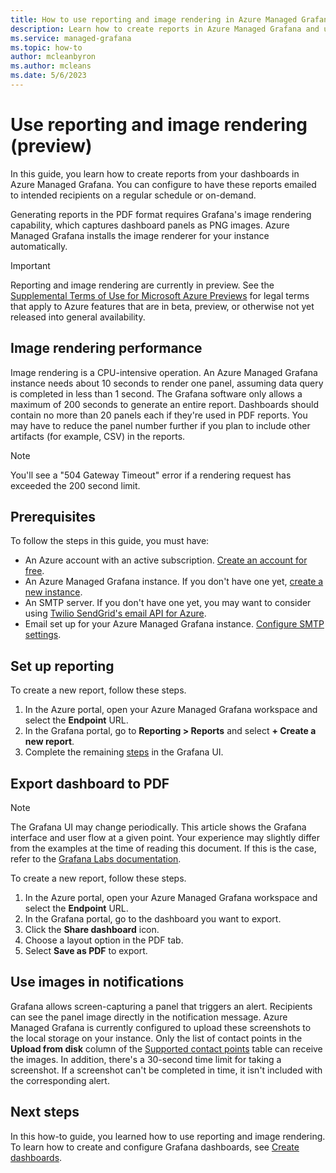 ```yaml
---
title: How to use reporting and image rendering in Azure Managed Grafana
description: Learn how to create reports in Azure Managed Grafana and understand performance and limitations of image rendering
ms.service: managed-grafana
ms.topic: how-to
author: mcleanbyron
ms.author: mcleans
ms.date: 5/6/2023
--- 
```


# Use reporting and image rendering (preview)

In this guide, you learn how to create reports from your dashboards in Azure Managed Grafana. You can configure to have these reports emailed to intended recipients on a regular schedule or on-demand.

Generating reports in the PDF format requires Grafana's image rendering capability, which captures dashboard panels as PNG images. Azure Managed Grafana installs the image renderer for your instance automatically.

> [!IMPORTANT]
> Reporting and image rendering are currently in preview. See the [Supplemental Terms of Use for Microsoft Azure Previews](https://azure.microsoft.com/support/legal/preview-supplemental-terms/) for legal terms that apply to Azure features that are in beta, preview, or otherwise not yet released into general availability.

## Image rendering performance

Image rendering is a CPU-intensive operation. An Azure Managed Grafana instance needs about 10 seconds to render one panel, assuming data query is completed in less than 1 second. The Grafana software only allows a maximum of 200 seconds to generate an entire report. Dashboards should contain no more than 20 panels each if they're used in PDF reports. You may have to reduce the panel number further if you plan to include other artifacts (for example, CSV) in the reports.

> [!NOTE]
> You'll see a "504 Gateway Timeout" error if a rendering request has exceeded the 200 second limit.

## Prerequisites

To follow the steps in this guide, you must have:

- An Azure account with an active subscription. [Create an account for free](https://azure.microsoft.com/free).
- An Azure Managed Grafana instance. If you don't have one yet, [create a new instance](quickstart-managed-grafana-portal.md).
- An SMTP server. If you don't have one yet, you may want to consider using [Twilio SendGrid's email API for Azure](https://azuremarketplace.microsoft.com/marketplace/apps/sendgrid.tsg-saas-offer).
- Email set up for your Azure Managed Grafana instance. [Configure SMTP settings](how-to-smtp-settings.md).

## Set up reporting

To create a new report, follow these steps.

1. In the Azure portal, open your Azure Managed Grafana workspace and select the **Endpoint** URL.
2. In the Grafana portal, go to **Reporting > Reports** and select **+ Create a new report**.
3. Complete the remaining [steps](https://grafana.com/docs/grafana/latest/dashboards/create-reports/) in the Grafana UI.

## Export dashboard to PDF

> [!NOTE]
> The Grafana UI may change periodically. This article shows the Grafana interface and user flow at a given point. Your experience may slightly differ from the examples at the time of reading this document. If this is the case, refer to the [Grafana Labs documentation](https://grafana.com/docs/grafana/latest/dashboards/create-reports/#export-dashboard-as-pdf).

To create a new report, follow these steps.

1. In the Azure portal, open your Azure Managed Grafana workspace and select the **Endpoint** URL.
2. In the Grafana portal, go to the dashboard you want to export.
3. Click the **Share dashboard** icon.
4. Choose a layout option in the PDF tab.
5. Select **Save as PDF** to export.

## Use images in notifications

Grafana allows screen-capturing a panel that triggers an alert. Recipients can see the panel image directly in the notification message. Azure Managed Grafana is currently configured to upload these screenshots to the local storage on your instance. Only the list of contact points in the **Upload from disk** column of the [Supported contact points](https://grafana.com/docs/grafana/latest/alerting/manage-notifications/images-in-notifications/#supported-contact-points) table can receive the images. In addition, there's a 30-second time limit for taking a screenshot. If a screenshot can't be completed in time, it isn't included with the corresponding alert.

## Next steps

In this how-to guide, you learned how to use reporting and image rendering. To learn how to create and configure Grafana dashboards, see [Create dashboards](how-to-create-dashboard.md).
